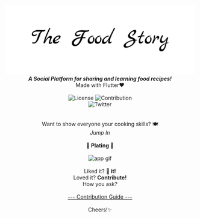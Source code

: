 <p align="center">
  <img alt="Food Story Banner" src="FoodStoryBanner.png" />
  <b><em>A Social Platform for sharing and learning food recipes!</em></b>
  <br/>
  Made with Flutter❤
  <br/>
  <br/>
  <img alt="License" src="https://img.shields.io/github/license/Tushar-OP/The_Food_Story?logo=github&style=for-the-badge&labelColor=blackcolor=brightgreen" />
  <img alt="Contribution" src="https://img.shields.io/static/v1?style=for-the-badge&logo=github&labelColor=black&label=CONTRIBUTION&message=WELCOME&color=brightgreen" />
  <br/>
  <img alt="Twitter" src="https://img.shields.io/twitter/follow/Tushar_OP?style=for-the-badge&color=09f&labelColor=black&logo=twitter&label=@Tushar_OP" />
  <br/>
  <br/>
  <br/>
  Want to show everyone your cooking skills? 🍽 
  <br/>
  <em>Jump In</em>
  <br/>
  <br/>
  <b> 🌿   Plating 🌿 </b>
  <br/>
  <br/>
  <img alt="app gif" src="foodstory.gif" height=500px/>
  <br/>
  <br/>
  Liked it? <b>🌟 it!</b> 
  <br/>
  Loved it? <b>Contribute!</b>
  <br/>
  How you ask?
  <br/>
  <br/>
  <a href="https://github.com/Tushar-OP/The_Food_Story/blob/master/CONTRIBUTION.md">--- Contribution Guide ---</a>
  <br/>
  <br/>
  Cheers!✨
</p>

